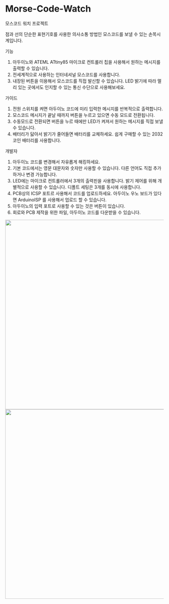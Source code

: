 # Morse-Code-Watch
모스코드 워치 프로젝트

점과 선의 단순한 표현기호를 사용한 의사소통 방법인 모스코드를 보낼 수 있는 손목시계입니다.

기능
1. 아두이노와 ATEML ATtiny85 마이크로 컨트롤러 칩을 사용해서 원하는 메시지를 출력할 수 있습니다.
2. 전세계적으로 사용하는 인터네셔널 모스코드를 사용합니다.
3. 내장된 버튼을 이용해서 모스코드를 직접 발신할 수 있습니다. LED 밝기에 따라 멀리 있는 곳에서도 인지할 수 있는 통신 수단으로 사용해보세요.

가이드
1. 전원 스위치를 켜면 아두이노 코드에 미리 입력한 메시지를 반복적으로 출력합니다.
2. 모스코드 메시지가 끝날 때까지 버튼을 누르고 있으면 수동 모드로 전환됩니다.
3. 수동모드로 전환되면 버튼을 누르 때에만 LED가 켜져서 원하는 메시지를 직접 보낼 수 있습니다.
4. 배터리가 닳아서 밝기가 줄어들면 배터리를 교체하세요. 쉽게 구매할 수 있는 2032 코인 배터리를 사용합니다.

개발자
1. 아두이노 코드를 변경해서 자유롭게 해킹하세요.
2. 기본 코드에서는 영문 대문자와 숫자만 사용할 수 있습니다. 다른 언어도 직접 추가하거나 변경 가능합니다.
3. LED에는 마이크로 컨트롤러에서 3개의 출력핀을 사용합니다. 밝기 제어를 위해 개별적으로 사용할 수 있습니다. 디폴트 세팅은 3개를 동시에 사용합니다.
4. PCB상의 ICSP 포트르 사용해서 코드를 업로드하세요. 아두이노 우노 보드가 있다면 ArduinoISP 를 사용해서 업로드 할 수 있습니다.
5. 아두이노의 입력 포트로 사용할 수 있는 것은 버튼이 있습니다.
6. 회로와 PCB 제작을 위한 파일, 아두이노 코드를 다운받을 수 있습니다.

<img src=http://ringjoon.dothome.co.kr/morse_code_watch_01.jpg width=600>
<img src=http://ringjoon.dothome.co.kr/morse_code_watch_02.jpg width=600>
